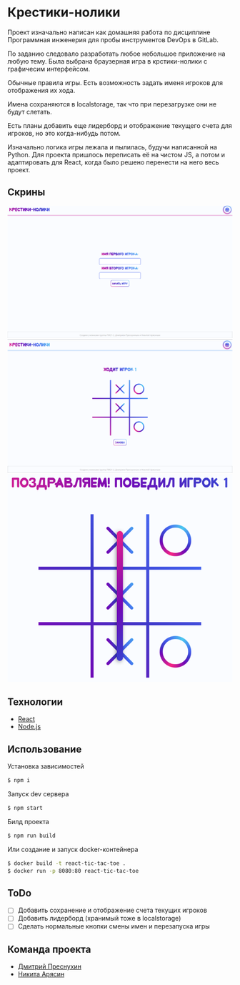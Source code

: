 # Крестики-нолики
Проект изначально написан как домашняя работа по дисциплине Программная инженерия для пробы инструментов DevOps в GitLab.

По заданию следовало разработать любое небольшое приложение на любую тему. Была выбрана браузерная игра в крстики-нолики с графичесим интерфейсом.

Обычные правила игры. Есть возможность задать именя игроков для отображения их хода.

Имена сохраняются в localstorage, так что при перезагрузке они не будут слетать.

Есть планы добавить еще лидерборд и отображение текущего счета для игроков, но это когда-нибудь потом.

Изначально логика игры лежала и пылилась, будучи написанной на Python. Для проекта пришлось переписать её на чистом JS, а потом и адаптировать для React, когда было решено перенести на него весь проект.

## Скрины
![Выбор имени](git-images/img1.webp) 
![Игра](git-images/img2.webp)
![Конец игры](git-images/img3.webp)

## Технологии
- [React](https://ru.legacy.reactjs.org/)
- [Node.js](https://nodejs.org/en)

## Использование

Установка зависимостей
```sh
$ npm i
```

Запуск dev сервера
```sh
$ npm start
```

Билд проекта 
```sh
$ npm run build
```

Или создание и запуск docker-контейнера
```sh
$ docker build -t react-tic-tac-toe .    
$ docker run -p 8080:80 react-tic-tac-toe
```

## ToDo

- [ ] Добавить сохранение и отображение счета текущих игроков
- [ ] Добавить лидерборд (хранимый тоже в localstorage)
- [ ] Сделать нормальные кнопки смены имен и перезапуска игры

## Команда проекта
- [Дмитрий Преснухин](https://github.com/Redegit)
- [Никита Арясин](#)
